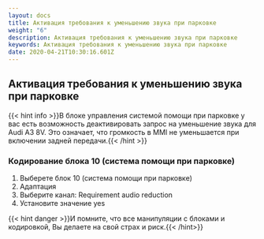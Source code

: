 ```yaml
---
layout: docs
title: Активация требования к уменьшению звука при парковке
weight: "6"
description: Активация требования к уменьшению звука при парковке
keywords: Активация требования к уменьшению звука при парковке
date: 2020-04-21T10:30:16.601Z
---
```

## Активация требования к уменьшению звука при парковке

{{< hint info >}}В блоке управления системой помощи при парковке у вас есть возможность деактивировать запрос на уменьшение звука для Audi A3 8V. Это означает, что громкость в MMI не уменьшается при включении задней передачи.{{< /hint >}}


### **Кодирование блока 10 (система помощи при парковке)**

1. Выберете блок 10 (система помощи при парковке)
2. Адаптация
3. Выберите канал: Requirement audio reduction
4. Установите значение yes


{{< hint danger >}}И помните, что все манипуляции с блоками и кодировкой, Вы делаете на свой страх и риск.{{< /hint>}}